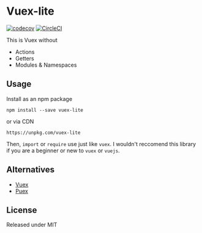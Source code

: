 # Vuex-lite

[![codecov](https://codecov.io/gh/Rayraegah/vuex-lite/branch/master/graph/badge.svg)](https://codecov.io/gh/Rayraegah/vuex-lite) [![CircleCI](https://circleci.com/gh/Rayraegah/vuex-lite/tree/master.svg?style=svg)](https://circleci.com/gh/Rayraegah/vuex-lite/tree/master)

This is Vuex without

* Actions
* Getters
* Modules & Namespaces

## Usage

Install as an npm package

```
npm install --save vuex-lite
```

or via CDN

```
https://unpkg.com/vuex-lite
```

Then, `import` or `require` use just like `vuex`. I wouldn't reccomend this
library if you are a beginner or new to `vuex` or `vuejs`.

## Alternatives

* [Vuex](https://github.com/vuejs/vuex)
* [Puex](https://github.com/egoist/puex)

## License

Released under MIT
